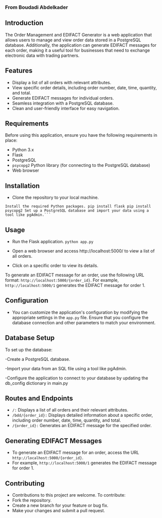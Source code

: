 ### From Boudadi Abdelkader 

## Introduction

The Order Management and EDIFACT Generator is a web application that allows users to manage and view order data stored in a PostgreSQL database. Additionally, the application can generate EDIFACT messages for each order, making it a useful tool for businesses that need to exchange electronic data with trading partners.

## Features

- Display a list of all orders with relevant attributes.
- View specific order details, including order number, date, time, quantity, and total.
- Generate EDIFACT messages for individual orders.
- Seamless integration with a PostgreSQL database.
- Clean and user-friendly interface for easy navigation.

## Requirements

Before using this application, ensure you have the following requirements in place:

- Python 3.x
- Flask
- PostgreSQL
- `psycopg2` Python library (for connecting to the PostgreSQL database)
- Web browser

## Installation

- Clone the repository to your local machine.

`
Install the required Python packages.
pip install flask
pip install psycopg2
Set up a PostgreSQL database and import your data using a tool like pgAdmin.```
`
## Usage
- Run the Flask application.
`python app.py`
- Open a web browser and access http://localhost:5000/ to view a list of all orders.

- Click on a specific order to view its details.

To generate an EDIFACT message for an order, use the following URL format: `http://localhost:5000/{order_id}`. For example, `http://localhost:5000/1` generates the EDIFACT message for order 1.
## Configuration
- You can customize the application's configuration by modifying the appropriate settings in the `app.py` file.
Ensure that you configure the database connection and other parameters to match your environment.

## Database Setup
To set up the database:

-Create a PostgreSQL database.

-Import your data from an SQL file using a tool like pgAdmin.

-Configure the application to connect to your database by updating the db_config dictionary in main.py

## Routes and Endpoints
- `/:` Displays a list of all orders and their relevant attributes.
- `/bdd/{order_id}:` Displays detailed information about a specific order, including order number, date, time, quantity, and total.
- `/{order_id}:` Generates an EDIFACT message for the specified order.

## Generating EDIFACT Messages
- To generate an EDIFACT message for an order, access the URL `http://localhost:5000/{order_id}`.
- For example, `http://localhost:5000/1` generates the EDIFACT message for order 1.

## Contributing
- Contributions to this project are welcome. To contribute:
- Fork the repository.
- Create a new branch for your feature or bug fix.
- Make your changes and submit a pull request.

